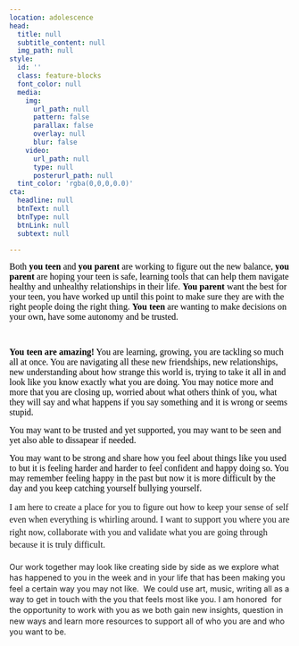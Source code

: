 ```yaml
---
location: adolescence
head:
  title: null
  subtitle_content: null
  img_path: null
style:
  id: ''
  class: feature-blocks
  font_color: null
  media:
    img:
      url_path: null
      pattern: false
      parallax: false
      overlay: null
      blur: false
    video:
      url_path: null
      type: null
      posterurl_path: null
  tint_color: 'rgba(0,0,0,0.0)'
cta:
  headline: null
  btnText: null
  btnType: null
  btnLink: null
  subtext: null

---
```

<div class="d-flex align-items-center justify-content-around row">
<div class="col-sm-10 col-md-8 col-lg-6">
<p><span style="font-size: 12pt; font-family: 'Times New Roman'; color: #000000; background-color: transparent; font-weight: 400; font-style: normal; font-variant: normal; text-decoration: none; vertical-align: baseline; white-space: pre-wrap;">Both<strong> you</strong> <strong>teen</strong> and<strong> you parent</strong> are working to figure out the new balance,<strong> you</strong> <strong>parent</strong> are hoping your teen is safe, learning tools that can help them navigate healthy and unhealthy relationships in their life. <strong>You</strong> <strong>parent</strong> want the best for your teen, you have worked up until this point to make sure they are with the right people doing the right thing. <strong>You teen</strong> are wanting to make decisions on your own, have some autonomy and be trusted. </span></p>
<p>&nbsp;</p>
<p><span style="font-size: 12pt; font-family: 'Times New Roman'; color: #000000; background-color: transparent; font-weight: 400; font-style: normal; font-variant: normal; text-decoration: none; vertical-align: baseline; white-space: pre-wrap;"><strong>You teen are amazing!</strong> You are learning, growing, you are tackling so much all at once. You are navigating all these new friendships, new relationships, new understanding about how strange this world is, trying to take it all in and look like you know exactly what you are doing. You may notice more and more that you are closing up, worried about what others think of you, what they will say and what happens if you say something and it is wrong or seems stupid. </span></p>
<p><span style="font-size: 12pt; font-family: 'Times New Roman'; color: #000000; background-color: transparent; font-weight: 400; font-style: normal; font-variant: normal; text-decoration: none; vertical-align: baseline; white-space: pre-wrap;">You may want to be trusted and yet supported, you may want to be seen and yet also able to dissapear if needed. </span></p>
<p><span style="font-size: 12pt; font-family: 'Times New Roman'; color: #000000; background-color: transparent; font-weight: 400; font-style: normal; font-variant: normal; text-decoration: none; vertical-align: baseline; white-space: pre-wrap;">You may want to be strong and share how you feel about things like you used to but it is feeling harder and harder to feel confident and happy doing so. You may remember feeling happy in the past but now it is more difficult by the day and you keep catching yourself bullying yourself. </span></p>
<p dir="ltr" style="line-height: 1.38; margin-top: 0pt; margin-bottom: 0pt;"><span style="background-color: transparent; font-family: 'Times New Roman'; font-size: 12pt; white-space: pre-wrap;">I am here to create a place for you to figure out how to keep your sense of self even when everything is whirling around. I want to support you where you are right now, collaborate with you and validate what you are going through because it is truly difficult. </span></p>
<p dir="ltr" style="line-height: 1.38; margin-top: 0pt; margin-bottom: 0pt;">&nbsp;</p>
<p dir="ltr" style="line-height: 1.38; margin-top: 0pt; margin-bottom: 0pt;">Our work together may look like creating side by side as we explore what has happened to you in the week and in your life that has been making you feel a certain way you may not like.&nbsp; We could use art, music, writing all as a way to get in touch with the you that feels most like you. I am honored&nbsp; for the opportunity to work with you as we both gain new insights, question in new ways and learn more resources to support all of who you are and who you want to be.&nbsp;</p>
<p dir="ltr" style="line-height: 1.38; margin-top: 0pt; margin-bottom: 0pt;">&nbsp;</p>
</div>
</div>
